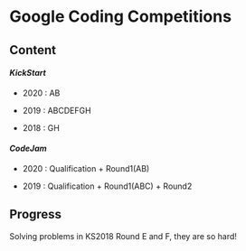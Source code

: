 # Google Coding Competitions

## Content

#### *KickStart*

- 2020 : AB

- 2019 : ABCDEFGH

- 2018 : GH

#### *CodeJam*

- 2020 : Qualification + Round1(AB)

- 2019 : Qualification + Round1(ABC) + Round2


## Progress

Solving problems in KS2018 Round E and F, they are so hard!
